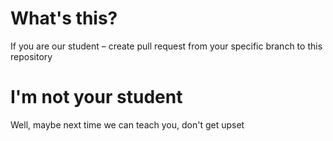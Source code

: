 # What's this?
If you are our student – create pull request from your specific branch to this repository

# I'm not your student
Well, maybe next time we can teach you, don't get upset
